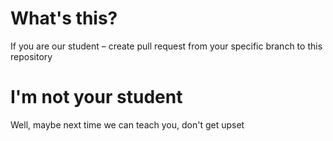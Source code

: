 # What's this?
If you are our student – create pull request from your specific branch to this repository

# I'm not your student
Well, maybe next time we can teach you, don't get upset
